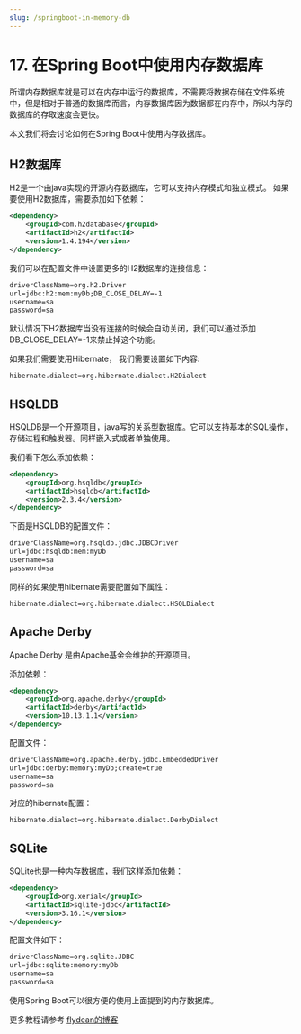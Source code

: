 ```yaml
---
slug: /springboot-in-memory-db
---
```


# 17. 在Spring Boot中使用内存数据库

所谓内存数据库就是可以在内存中运行的数据库，不需要将数据存储在文件系统中，但是相对于普通的数据库而言，内存数据库因为数据都在内存中，所以内存的数据库的存取速度会更快。

本文我们将会讨论如何在Spring Boot中使用内存数据库。

## H2数据库

H2是一个由java实现的开源内存数据库，它可以支持内存模式和独立模式。 如果要使用H2数据库，需要添加如下依赖：

~~~xml
<dependency>
    <groupId>com.h2database</groupId>
    <artifactId>h2</artifactId>
    <version>1.4.194</version>
</dependency>
~~~

我们可以在配置文件中设置更多的H2数据库的连接信息：

~~~txt
driverClassName=org.h2.Driver
url=jdbc:h2:mem:myDb;DB_CLOSE_DELAY=-1
username=sa
password=sa
~~~

默认情况下H2数据库当没有连接的时候会自动关闭，我们可以通过添加DB_CLOSE_DELAY=-1来禁止掉这个功能。

如果我们需要使用Hibernate， 我们需要设置如下内容:

~~~txt
hibernate.dialect=org.hibernate.dialect.H2Dialect
~~~

## HSQLDB

HSQLDB是一个开源项目，java写的关系型数据库。它可以支持基本的SQL操作，存储过程和触发器。同样嵌入式或者单独使用。

我们看下怎么添加依赖：

~~~xml
<dependency>
    <groupId>org.hsqldb</groupId>
    <artifactId>hsqldb</artifactId>
    <version>2.3.4</version>
</dependency>
~~~

下面是HSQLDB的配置文件：

~~~txt
driverClassName=org.hsqldb.jdbc.JDBCDriver
url=jdbc:hsqldb:mem:myDb
username=sa
password=sa
~~~

同样的如果使用hibernate需要配置如下属性：

~~~txt
hibernate.dialect=org.hibernate.dialect.HSQLDialect
~~~

## Apache Derby

Apache Derby 是由Apache基金会维护的开源项目。

添加依赖：

~~~xml
<dependency>
    <groupId>org.apache.derby</groupId>
    <artifactId>derby</artifactId>
    <version>10.13.1.1</version>
</dependency>
~~~

配置文件：

~~~txt
driverClassName=org.apache.derby.jdbc.EmbeddedDriver
url=jdbc:derby:memory:myDb;create=true
username=sa
password=sa
~~~

对应的hibernate配置：

~~~txt
hibernate.dialect=org.hibernate.dialect.DerbyDialect
~~~

## SQLite

SQLite也是一种内存数据库，我们这样添加依赖：

~~~xml
<dependency>
    <groupId>org.xerial</groupId>
    <artifactId>sqlite-jdbc</artifactId>
    <version>3.16.1</version>
</dependency>
~~~

配置文件如下：

~~~txt
driverClassName=org.sqlite.JDBC
url=jdbc:sqlite:memory:myDb
username=sa
password=sa
~~~

使用Spring Boot可以很方便的使用上面提到的内存数据库。

更多教程请参考 [flydean的博客](www.flydean.com)
